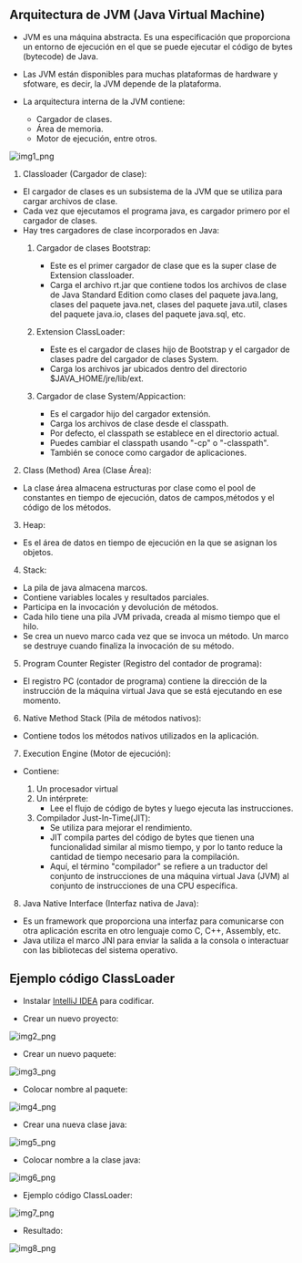 ## Arquitectura de JVM (Java Virtual Machine)

- JVM es una máquina abstracta. Es una especificación que proporciona un entorno de ejecución en el que se puede ejecutar el código de bytes (bytecode) de Java.

- Las JVM están disponibles para muchas plataformas de hardware y sfotware, es decir, la JVM depende de la plataforma.

- La arquitectura interna de la JVM contiene: 
    - Cargador de clases.
    - Área de memoria.
    - Motor de ejecución, entre otros. 

![img1_png](img1.png)

1. Classloader (Cargador de clase):

- El cargador de clases es un subsistema de la JVM que se utiliza para cargar archivos de clase.
- Cada vez que ejecutamos el programa java, es cargador primero por el cargador de clases.
- Hay tres cargadores de clase incorporados en Java:
    1. Cargador de clases Bootstrap:
        - Este es el primer cargador de clase que es la super clase de Extension classloader.
        - Carga el archivo rt.jar que contiene todos los archivos de clase de Java Standard Edition como clases del paquete java.lang, clases del paquete java.net, clases del paquete java.util, clases del paquete java.io, clases del paquete java.sql, etc.

    2. Extension ClassLoader: 
        - Este es el cargador de clases hijo de Bootstrap y el cargador de clases padre del cargador de clases System.
        - Carga los archivos jar ubicados dentro del directorio $JAVA_HOME/jre/lib/ext.

    3. Cargador de clase System/Appicaction:
        - Es el cargador hijo del cargador extensión.
        - Carga los archivos de clase desde el classpath.
        - Por defecto, el classpath se establece en el directorio actual.
        - Puedes cambiar el classpath usando "-cp" o "-classpath".
        - También se conoce como cargador de aplicaciones.

2.  Class (Method) Area (Clase Área):

- La clase área almacena estructuras por clase como el pool de constantes en tiempo de ejecución, datos de campos,métodos y el código de los métodos.

3. Heap:

- Es el área de datos en tiempo de ejecución en la que se asignan los objetos.

4. Stack:

- La pila de java almacena marcos. 
- Contiene variables locales y resultados parciales.
- Participa en la invocación y devolución de métodos.
- Cada hilo tiene una pila JVM privada, creada al mismo tiempo que el hilo.
- Se crea un nuevo marco cada vez que se invoca un método. Un marco se destruye cuando finaliza la invocación de su método.

5. Program Counter Register (Registro del contador de programa):

- El registro PC (contador de programa) contiene la dirección de la instrucción de la máquina virtual Java que se está ejecutando en ese momento.

6. Native Method Stack (Pila de métodos nativos): 

- Contiene todos los métodos nativos utilizados en la aplicación.

7. Execution Engine (Motor de ejecución): 

- Contiene:

    1. Un procesador virtual
    2. Un intérprete: 
        - Lee el flujo de código de bytes y luego ejecuta las instrucciones. 
    3. Compilador Just-In-Time(JIT): 
        - Se utiliza para mejorar el rendimiento. 
        - JIT compila partes del código de bytes que tienen una funcionalidad similar al mismo tiempo, y por lo tanto reduce la cantidad de tiempo necesario para la compilación.
        - Aquí, el término "compilador" se refiere a un traductor del conjunto de instrucciones de una máquina virtual Java (JVM) al conjunto de instrucciones de una CPU específica.

8. Java Native Interface (Interfaz nativa de Java):

- Es un framework que proporciona una interfaz para comunicarse con otra aplicación escrita en otro lenguaje como C, C++, Assembly, etc.
- Java utiliza el marco JNI para enviar la salida a la consola o interactuar con las bibliotecas del sistema operativo.


## Ejemplo código ClassLoader

- Instalar [IntelliJ IDEA](https://www.jetbrains.com/es-es/idea/download/?section=windows) para codificar.

- Crear un nuevo proyecto:

![img2_png](img2.png)

- Crear un nuevo paquete:

![img3_png](img3.png)

- Colocar nombre al paquete:

![img4_png](img4.png)

- Crear una nueva clase java:

![img5_png](img5.png)

- Colocar nombre a la clase java:

![img6_png](img6.png)

- Ejemplo código ClassLoader:

![img7_png](img7.png)

- Resultado:

![img8_png](img8.png)

